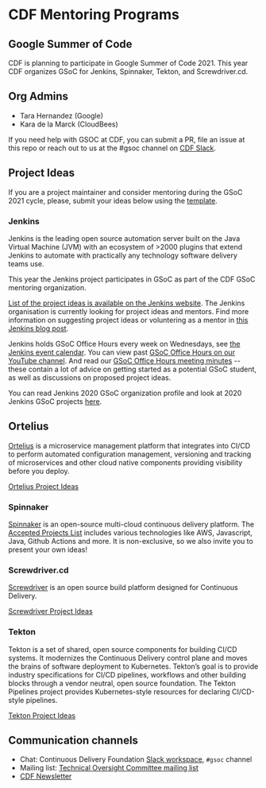 # CDF Mentoring Programs

Google Summer of Code
---------------------

CDF is planning to participate in Google Summer of Code 2021.
This year CDF organizes GSoC for Jenkins, Spinnaker, Tekton, and Screwdriver.cd.

## Org Admins
* Tara Hernandez (Google)
* Kara de la Marck (CloudBees)

If you need help with GSOC at CDF, you can submit a PR, file an issue at this repo or reach out to us at the #gsoc channel on [CDF Slack](https://cdeliveryfdn.slack.com/).

## Project Ideas
If you are a project maintainer and consider mentoring during the GSoC 2021 cycle, please, submit your ideas below using the [template](PROJECT_IDEA_TEMPLATE.md).

### Jenkins
Jenkins is the leading open source automation server built on the Java Virtual Machine (JVM) with an ecosystem of >2000 plugins that extend Jenkins to automate with practically any technology software delivery teams use.

This year the Jenkins project participates in GSoC as part of the CDF GSoC mentoring organization.
<!-- You can find the organizations profile and application guidelines [here](https://summerofcode.withgoogle.com/organizations/4945163270488064/). -->
[List of the project ideas is available on the Jenkins website](https://jenkins.io/projects/gsoc/2021/project-ideas/).
The Jenkins organisation is currently looking for project ideas and mentors. Find more information on suggesting project ideas or voluntering as a mentor in [this Jenkins blog post](https://www.jenkins.io/blog/2020/12/16/call-for-mentors/).

Jenkins holds GSoC Office Hours every week on Wednesdays, see [the Jenkins event calendar](https://www.jenkins.io/events/). You can view past [GSoC Office Hours on our YouTube channel](https://www.youtube.com/playlist?list=PLN7ajX_VdyaO1f6bvkcSzW4PdWKkLktRG).
And read our [GSoC Office Hours meeting minutes](https://docs.google.com/document/d/1H0gJt1zdr37YDpuSLXSeFqYco_a_CIrAuZ1f0Oyl4XE/edit#) -- these contain a lot of advice on getting started as a potential GSoC student, as well as discussions on proposed project ideas.

You can read Jenkins 2020 GSoC organization profile and look at 2020 Jenkins GSoC projects [here](https://summerofcode.withgoogle.com/organizations/4945163270488064/).

<!-- ### Jenkins X -->


## Ortelius

[Ortelius](https://ortelius.io/) is a microservice management platform that integrates into CI/CD to perform automated configuration management, versioning and tracking of microservices and other cloud native components providing visibility before you deploy.

[Ortelius Project Ideas](project-ideas-2021.md#ortelius)

### Spinnaker

[Spinnaker](https://spinnaker.io/concepts/) is an open-source multi-cloud continuous delivery platform. The [Accepted Projects List](https://spinnaker.io/community/gsoc/) includes various technologies like AWS, Javascript, Java, Github Actions and more. It is non-exclusive, so we also invite you to present your own ideas!

### Screwdriver.cd

[Screwdriver](https://screwdriver.cd/) is an open source build platform designed for Continuous Delivery.

[Screwdriver Project Ideas](project-ideas-2021.md#screwdriver)

### Tekton

Tekton is a set of shared, open source components for building CI/CD systems. It modernizes the Continuous Delivery control plane and moves the brains of software deployment to Kubernetes. Tekton’s goal is to provide industry specifications for CI/CD pipelines, workflows and other building blocks through a vendor neutral, open source foundation. The Tekton Pipelines project provides Kubernetes-style resources for declaring CI/CD-style pipelines.

[Tekton Project Ideas](2020.md#tekton)

## Communication channels

* Chat: Continuous Delivery Foundation [Slack workspace](https://join.slack.com/t/cdeliveryfdn/shared_invite/zt-ao8y4qhd-BQcTUg5l7m0HxXyBvJrT4w), `#gsoc` channel
* Mailing list: [Technical Oversight Committee mailing list](https://lists.cd.foundation/g/cdf-toc)
* [CDF Newsletter](https://cd.foundation/stay-connected/)

